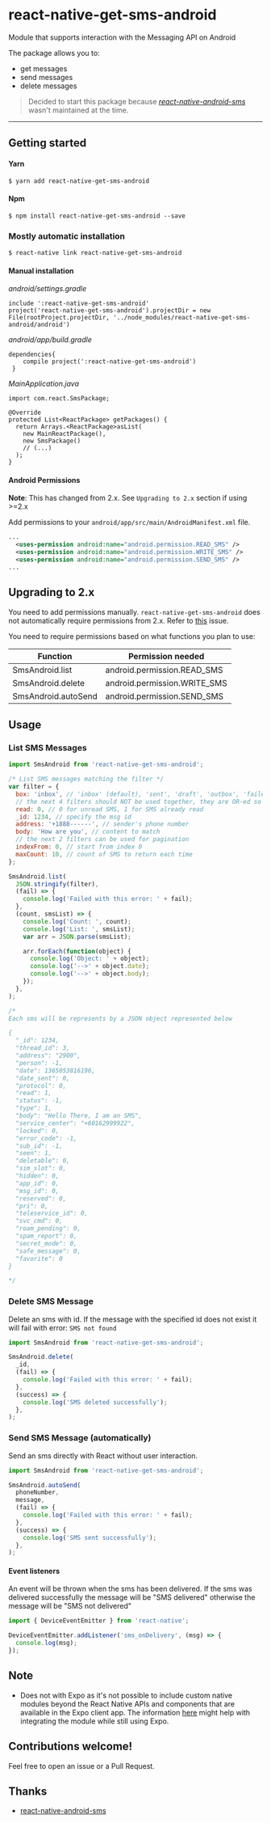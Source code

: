 # react-native-get-sms-android

Module that supports interaction with the Messaging API on Android

The package allows you to:

- get messages
- send messages
- delete messages

> Decided to start this package because [_react-native-android-sms_](https://github.com/msmakhlouf/react-native-android-sms) wasn't maintained at the time.

---

## Getting started

#### Yarn

`$ yarn add react-native-get-sms-android`

#### Npm

`$ npm install react-native-get-sms-android --save`

### Mostly automatic installation

`$ react-native link react-native-get-sms-android`

#### Manual installation

_android/settings.gradle_

    include ':react-native-get-sms-android'
    project('react-native-get-sms-android').projectDir = new File(rootProject.projectDir, '../node_modules/react-native-get-sms-android/android')

_android/app/build.gradle_

    dependencies{
        compile project(':react-native-get-sms-android')
     }

_MainApplication.java_

    import com.react.SmsPackage;

    @Override
    protected List<ReactPackage> getPackages() {
      return Arrays.<ReactPackage>asList(
        new MainReactPackage(),
        new SmsPackage()
        // (...)
      );
    }

#### Android Permissions

**Note**: This has changed from 2.x. See `Upgrading to 2.x` section if using >=2.x

Add permissions to your `android/app/src/main/AndroidManifest.xml` file.

```xml
...
  <uses-permission android:name="android.permission.READ_SMS" />
  <uses-permission android:name="android.permission.WRITE_SMS" />
  <uses-permission android:name="android.permission.SEND_SMS" />
...
```

## Upgrading to 2.x

You need to add permissions manually. `react-native-get-sms-android` does not automatically require permissions from 2.x. Refer to [this](https://github.com/briankabiro/react-native-get-sms-android/issues/34) issue.

You need to require permissions based on what functions you plan to use:

| Function            | Permission needed            |
| ------------------- | ---------------------------- |
| SmsAndroid.list     | android.permission.READ_SMS  |
| SmsAndroid.delete   | android.permission.WRITE_SMS |
| SmsAndroid.autoSend | android.permission.SEND_SMS  |

## Usage

### List SMS Messages

```javascript
import SmsAndroid from 'react-native-get-sms-android';

/* List SMS messages matching the filter */
var filter = {
  box: 'inbox', // 'inbox' (default), 'sent', 'draft', 'outbox', 'failed', 'queued', and '' for all
  // the next 4 filters should NOT be used together, they are OR-ed so pick one
  read: 0, // 0 for unread SMS, 1 for SMS already read
  _id: 1234, // specify the msg id
  address: '+1888------', // sender's phone number
  body: 'How are you', // content to match
  // the next 2 filters can be used for pagination
  indexFrom: 0, // start from index 0
  maxCount: 10, // count of SMS to return each time
};

SmsAndroid.list(
  JSON.stringify(filter),
  (fail) => {
    console.log('Failed with this error: ' + fail);
  },
  (count, smsList) => {
    console.log('Count: ', count);
    console.log('List: ', smsList);
    var arr = JSON.parse(smsList);

    arr.forEach(function(object) {
      console.log('Object: ' + object);
      console.log('-->' + object.date);
      console.log('-->' + object.body);
    });
  },
);

/*
Each sms will be represents by a JSON object represented below

{
  "_id": 1234,
  "thread_id": 3,
  "address": "2900",
  "person": -1,
  "date": 1365053816196,
  "date_sent": 0,
  "protocol": 0,
  "read": 1,
  "status": -1,
  "type": 1,
  "body": "Hello There, I am an SMS",
  "service_center": "+60162999922",
  "locked": 0,
  "error_code": -1,
  "sub_id": -1,
  "seen": 1,
  "deletable": 0,
  "sim_slot": 0,
  "hidden": 0,
  "app_id": 0,
  "msg_id": 0,
  "reserved": 0,
  "pri": 0,
  "teleservice_id": 0,
  "svc_cmd": 0,
  "roam_pending": 0,
  "spam_report": 0,
  "secret_mode": 0,
  "safe_message": 0,
  "favorite": 0
}

*/
```

### Delete SMS Message

Delete an sms with id. If the message with the specified id does not exist it will fail with error: `SMS not found`

```javascript
import SmsAndroid from 'react-native-get-sms-android';

SmsAndroid.delete(
  _id,
  (fail) => {
    console.log('Failed with this error: ' + fail);
  },
  (success) => {
    console.log('SMS deleted successfully');
  },
);
```

### Send SMS Message (automatically)

Send an sms directly with React without user interaction.

```javascript
import SmsAndroid from 'react-native-get-sms-android';

SmsAndroid.autoSend(
  phoneNumber,
  message,
  (fail) => {
    console.log('Failed with this error: ' + fail);
  },
  (success) => {
    console.log('SMS sent successfully');
  },
);
```

#### Event listeners

An event will be thrown when the sms has been delivered. If the sms was delivered successfully the message will be "SMS delivered" otherwise the message will be "SMS not delivered"

```js
import { DeviceEventEmitter } from 'react-native';

DeviceEventEmitter.addListener('sms_onDelivery', (msg) => {
  console.log(msg);
});
```

## Note

- Does not with Expo as it's not possible to include custom native modules beyond the React Native APIs and components that are available in the Expo client app. The information [here](https://github.com/react-community/create-react-native-app/blob/master/react-native-scripts/template/README.md#ejecting-from-create-react-native-app) might help with integrating the module while still using Expo.

## Contributions welcome!

Feel free to open an issue or a Pull Request.

## Thanks

- [react-native-android-sms](https://github.com/msmakhlouf/react-native-android-sms)
